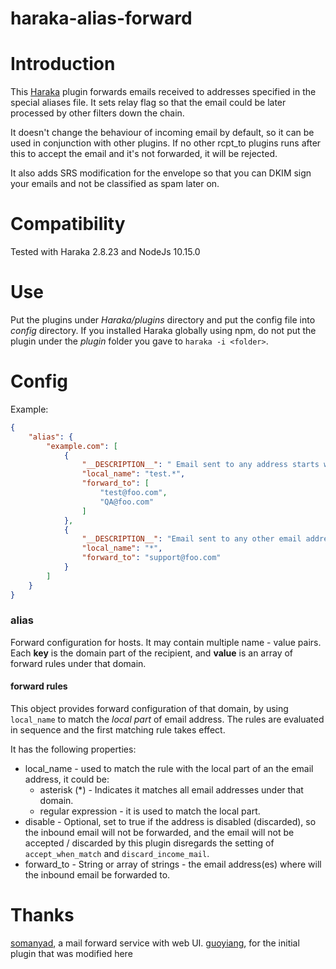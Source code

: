 haraka-alias-forward
====================
# Introduction
This [Haraka](http://haraka.github.io/) plugin forwards emails received to addresses specified in the special aliases file. It sets relay flag so that the email could be later processed by other filters down the chain.

It doesn't change the behaviour of incoming email by default, so it can be used in conjunction with other plugins. If no other rcpt_to plugins runs after this to accept the email and it's not forwarded, it will be rejected. 

It also adds SRS modification for the envelope so that you can DKIM sign your emails and not be classified as spam later on.

# Compatibility  
Tested with Haraka 2.8.23 and NodeJs 10.15.0

# Use
Put the plugins under *Haraka/plugins* directory and put the config file into *config* directory. If you installed Haraka globally using npm, do not put the plugin under the *plugin* folder you gave to `haraka -i <folder>`.

# Config
Example:
```json
{
    "alias": {
        "example.com": [
            {
                "__DESCRIPTION__": " Email sent to any address starts with test under example.com will be forwarded to test@foo.com and QA@foo.com",
                "local_name": "test.*",
                "forward_to": [
                    "test@foo.com",
                    "QA@foo.com"
                ]
            },
            {
                "__DESCRIPTION__": "Email sent to any other email address (if not start with test, as the setting above) under example.com will be forwarded to support@foo.com", 
                "local_name": "*",
                "forward_to": "support@foo.com"
            }
        ]
    }
}
```


### alias
Forward configuration for hosts. It may contain multiple name - value pairs. Each **key** is the domain part of the recipient, and **value** is an array of forward rules under that domain.

#### forward rules
This object provides forward configuration of that domain, by using `local_name` to match the *local part* of email address. The rules are evaluated in sequence and the first matching rule takes effect. 

It has the following properties:

- local_name - used to match the rule with the local part of an the email address, it could be:
    - asterisk (*) - Indicates it matches all email addresses under that domain.
    - regular expression - it is used to match the local part.
- disable - Optional, set to true if the address is disabled (discarded), so the inbound email will not be forwarded, and the email will not be accepted / discarded by this plugin disregards the setting of `accept_when_match` and `discard_income_mail`.
- forward_to - String or array of strings - the email address(es) where will the inbound email be forwarded to. 

# Thanks
[somanyad](https://github.com/ruandao/somanyad-emailD), a mail forward service with web UI.
[guoyiang](https://github.com/guoyiang), for the initial plugin that was modified here
